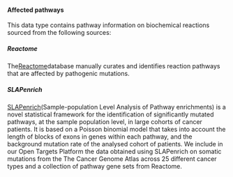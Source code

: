 #### Affected pathways

This data type contains pathway information on biochemical reactions sourced from the following sources:

##### Reactome

The[Reactome](http://www.reactome.org/)database manually curates and identifies reaction pathways that are affected by pathogenic mutations.

##### SLAPenrich

[SLAPenrich](https://saezlab.github.io/SLAPenrich/)\(Sample-population Level Analysis of Pathway enrichments\) is a novel statistical framework for the identification of significantly mutated pathways, at the sample population level, in large cohorts of cancer patients. It is based on a Poisson binomial model that takes into account the length of blocks of exons in genes within each pathway, and the background mutation rate of the analysed cohort of patients. We include in our Open Targets Platform the data obtained using SLAPenrich on somatic mutations from the The Cancer Genome Atlas across 25 different cancer types and a collection of pathway gene sets from Reactome.

